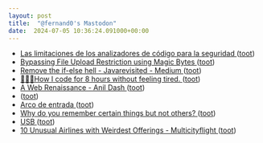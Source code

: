 ```yaml
---
layout: post
title:  "@fernand0's Mastodon"
date:  2024-07-05 10:36:24.091000+00:00
---
```

*  [Las limitaciones de los analizadores de código para la seguridad ](http://fernand0.github.io//analisis-web-herramientas-manual) ([toot](https://mastodon.social/@fernand0/112733440186104598))
*  [Bypassing File Upload Restriction using Magic Bytes ](https://systemweakness.com/bypassing-file-upload-restriction-using-magic-bytes-eb13e801f26) ([toot](https://mastodon.social/@fernand0/112733330414413731))
*  [Remove the if-else hell - Javarevisited - Medium ](https://medium.com/javarevisited/remove-the-if-else-hell-java-7927194bd2) ([toot](https://mastodon.social/@fernand0/112733144358661279))
*  [👨🏻‍💻How I code for 8 hours without feeling tired. ](https://amirdiafi.medium.com/how-i-code-for-8-hours-without-feeling-tired-3d2b22f917a) ([toot](https://mastodon.social/@fernand0/112732998906619871))
*  [A Web Renaissance - Anil Dash ](https://www.anildash.com/2022/04/13/a-web-renaissance) ([toot](https://mastodon.social/@fernand0/112731221360778811))
*  [ ](https://todon.eu/@mondadientes) ([toot](https://mastodon.social/@fernand0/112729470459307675))
*  [Arco de entrada ](https://www.flickr.com/photos/fernand0/53817273698) ([toot](https://mastodon.social/@fernand0/112729425128346943))
*  [Why do you remember certain things but not others? ](https://www.futurity.org/human-memory-3212912-2) ([toot](https://mastodon.social/@fernand0/112729366892933199))
*  [USB ](https://avecesunafoto.wordpress.com/2024/07/04/usb) ([toot](https://mastodon.social/@fernand0/112729341858802262))
*  [10 Unusual Airlines with Weirdest Offerings - Multicityflight ](https://multicityflights.com/unusual-airlines-with-weirdest-offerings) ([toot](https://mastodon.social/@fernand0/112729066367384930))
